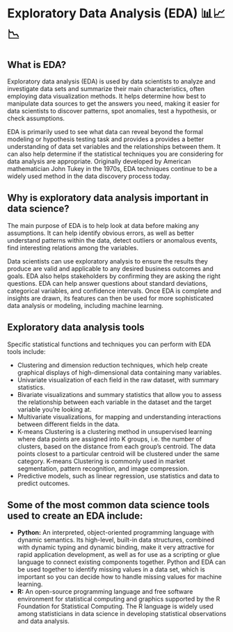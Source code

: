 # Exploratory Data Analysis (EDA) 📊📈📉
## What is EDA?
Exploratory data analysis (EDA) is used by data scientists to analyze and investigate data sets and summarize their main characteristics, often employing data visualization methods. It helps determine how best to manipulate data sources to get the answers you need, making it easier for data scientists to discover patterns, spot anomalies, test a hypothesis, or check assumptions.

EDA is primarily used to see what data can reveal beyond the formal modeling or hypothesis testing task and provides a provides a better understanding of data set variables and the relationships between them. It can also help determine if the statistical techniques you are considering for data analysis are appropriate. Originally developed by American mathematician John Tukey in the 1970s, EDA techniques continue to be a widely used method in the data discovery process today.
<br />
## Why is exploratory data analysis important in data science?
The main purpose of EDA is to help look at data before making any assumptions. It can help identify obvious errors, as well as better understand patterns within the data, detect outliers or anomalous events, find interesting relations among the variables.

Data scientists can use exploratory analysis to ensure the results they produce are valid and applicable to any desired business outcomes and goals. EDA also helps stakeholders by confirming they are asking the right questions. EDA can help answer questions about standard deviations, categorical variables, and confidence intervals. Once EDA is complete and insights are drawn, its features can then be used for more sophisticated data analysis or modeling, including machine learning.
<br />
## Exploratory data analysis tools
Specific statistical functions and techniques you can perform with EDA tools include:

- Clustering and dimension reduction techniques, which help create graphical displays of high-dimensional data containing many variables.<br />
- Univariate visualization of each field in the raw dataset, with summary statistics.<br />
- Bivariate visualizations and summary statistics that allow you to assess the relationship between each variable in the dataset and the target variable you’re looking at.<br />
- Multivariate visualizations, for mapping and understanding interactions between different fields in the data.<br />
- K-means Clustering is a clustering method in unsupervised learning where data points are assigned into K groups, i.e. the number of clusters, based on the distance from each group’s centroid. The data points closest to a particular centroid will be clustered under the same category. K-means Clustering is commonly used in market segmentation, pattern recognition, and image compression.<br />
- Predictive models, such as linear regression, use statistics and data to predict outcomes.<br />

## Some of the most common data science tools used to create an EDA include:

- **Python:** An interpreted, object-oriented programming language with dynamic semantics. Its high-level, built-in data structures, combined with dynamic typing and dynamic binding, make it very attractive for rapid application development, as well as for use as a scripting or glue language to connect existing components together. Python and EDA can be used together to identify missing values in a data set, which is important so you can decide how to handle missing values for machine learning.
- **R:** An open-source programming language and free software environment for statistical computing and graphics supported by the R Foundation for Statistical Computing. The R language is widely used among statisticians in data science in developing statistical observations and data analysis.
